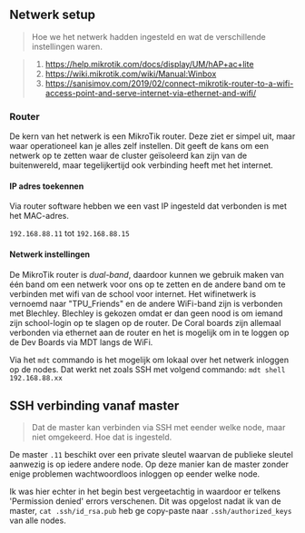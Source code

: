## Netwerk setup

>Hoe we het netwerk hadden ingesteld en wat de verschillende instellingen waren.

> 1. https://help.mikrotik.com/docs/display/UM/hAP+ac+lite
> 2. https://wiki.mikrotik.com/wiki/Manual:Winbox
> 3. https://sanisimov.com/2019/02/connect-mikrotik-router-to-a-wifi-access-point-and-serve-internet-via-ethernet-and-wifi/


### Router

De kern van het netwerk is een MikroTik router. Deze ziet er simpel uit, maar waar operationeel kan je alles zelf instellen. Dit geeft de kans om een netwerk op te zetten waar de cluster geïsoleerd kan zijn van de buitenwereld, maar tegelijkertijd ook verbinding heeft met het internet.   


#### IP adres toekennen

Via router software hebben we een vast IP ingesteld dat verbonden is met het MAC-adres.

`192.168.88.11` tot `192.168.88.15`

#### Netwerk instellingen

De MikroTik router is *dual-band*, daardoor kunnen we gebruik maken van één band om een netwerk voor ons op te zetten en de andere band om te verbinden met wifi van de school voor internet. Het wifinetwerk is vernoemd naar "TPU_Friends" en de andere WiFi-band zijn is verbonden met Blechley. Blechley is gekozen omdat er dan geen nood is om iemand zijn school-login op te slagen op de router. De Coral boards zijn allemaal verbonden via ethernet aan de router en het is mogelijk om in te loggen op de Dev Boards via MDT langs de WiFi.

Via het `mdt` commando is het mogelijk om lokaal over het netwerk inloggen op de nodes. Dat werkt net zoals SSH met volgend commando: `mdt shell 192.168.88.xx`


## SSH verbinding vanaf master

>Dat de master kan verbinden via SSH met eender welke node, maar niet omgekeerd. Hoe dat is ingesteld.


De master `.11` beschikt over een private sleutel waarvan de publieke sleutel aanwezig is op iedere andere node. Op deze manier kan de master zonder enige problemen wachtwoordloos inloggen op eender welke node.

Ik was hier echter in het begin best vergeetachtig in waardoor er telkens 'Permission denied' errors verschenen. Dit was opgelost nadat ik van de master, `cat .ssh/id_rsa.pub` heb ge copy-paste naar `.ssh/authorized_keys` van alle nodes.


